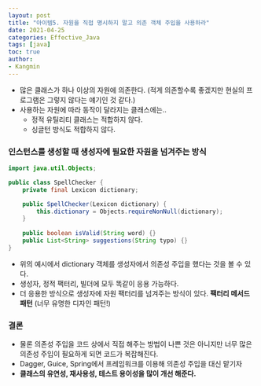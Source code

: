 ```yaml
---
layout: post
title: "아이템5. 자원을 직접 명시하지 말고 의존 객체 주입을 사용하라"
date: 2021-04-25
categories: Effective_Java
tags: [java]
toc: true
author:
- Kangmin
---
```


- 많은 클래스가 하나 이상의 자원에 의존한다. (적게 의존할수록 좋겠지만 현실의 프로그램은 그렇지 않다는 얘기인 것 같다.)
- 사용하는 자원에 따라 동작이 달라지는 클래스에는..
    - 정적 유틸리티 클래스는 적합하지 않다.
    - 싱글턴 방식도 적합하지 않다.

### 인스턴스를 생성할 때 생성자에 필요한 자원을 넘겨주는 방식

```java
import java.util.Objects;

public class SpellChecker {
    private final Lexicon dictionary;

    public SpellChecker(Lexicon dictionary) {
        this.dictionary = Objects.requireNonNull(dictionary);
    }
    
    public boolean isValid(String word) {}
    public List<String> suggestions(String typo) {}
}
```

- 위의 예시에서 dictionary 객체를 생성자에서 의존성 주입을 했다는 것을 볼 수 있다.
- 생성자, 정적 팩터리, 빌더에 모두 똑같이 응용 가능하다.
- 더 응용한 방식으로 생성자에 자원 팩터리를 넘겨주는 방식이 있다. **팩터리 메서드 패턴** (너무 유명한 디자인 패턴!)

### 결론
- 물론 의존성 주입을 코드 상에서 직접 해주는 방법이 나쁜 것은 아니지만 너무 많은 의존성 주입이 필요하게 되면 코드가 복잡해진다.
- Dagger, Guice, Spring에서 프레임워크를 이용해 의존성 주입을 대신 맡기자
- **클래스의 유연성, 재사용성, 테스트 용이성을 많이 개선 해준다.**